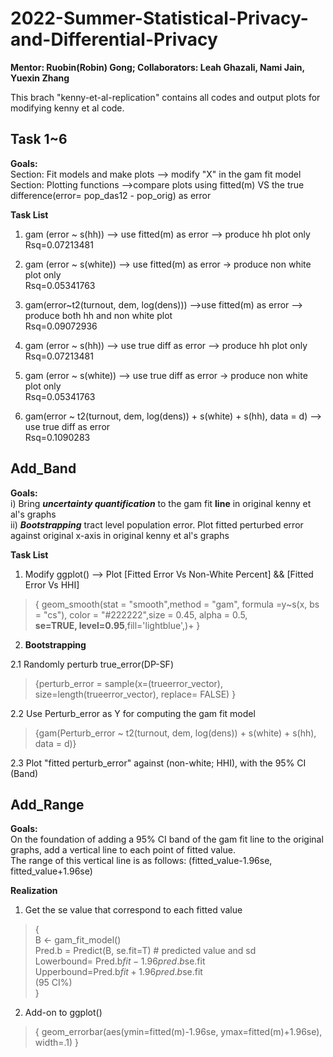 
# 2022-Summer-Statistical-Privacy-and-Differential-Privacy
**Mentor: Ruobin(Robin) Gong; Collaborators: Leah Ghazali, Nami Jain, Yuexin Zhang**

This brach "kenny-et-al-replication" contains all codes and output plots for modifying kenny et al code. 

## Task 1~6
**Goals:**  
Section: Fit models and make plots --> modify "X" in the gam fit model  
Section: Plotting functions -->compare plots using fitted(m) VS the true difference(error= pop_das12 - pop_orig) as error

**Task List**
 1. gam (error ~ s(hh)) --> use fitted(m) as error --> produce hh plot only  
 Rsq=0.07213481

 2. gam (error ~ s(white)) --> use fitted(m) as error -> produce non white plot only  
 Rsq=0.05341763

 3. gam(error~t2(turnout, dem, log(dens))) -->use fitted(m) as error --> produce both hh and non white plot  
 Rsq=0.09072936

 4. gam (error ~ s(hh)) --> use true diff as error --> produce hh plot only  
 Rsq=0.07213481

 5. gam (error ~ s(white)) --> use true diff as error -> produce non white plot only  
 Rsq=0.05341763

 6. gam(error ~ t2(turnout, dem, log(dens)) + s(white) + s(hh), data = d) --> use true diff as error  
 Rsq=0.1090283 
 
## Add_Band
**Goals:**  
i) Bring _**uncertainty quantification**_ to the gam fit **line** in original kenny et al's graphs  
ii) _**Bootstrapping**_ tract level population error. Plot fitted perturbed error against original x-axis in original kenny et al's graphs

**Task List**
1. Modify ggplot()  --> Plot [Fitted Error Vs Non-White Percent] && [Fitted Error Vs HHI]
> {
geom_smooth(stat = "smooth",method = "gam", formula =y~s(x, bs = "cs"), color = "#222222",size = 0.45, alpha = 0.5,  
**se=TRUE, level=0.95**,fill='lightblue',)+
}

2. **Bootstrapping**  
  
2.1 Randomly perturb true_error(DP-SF)  
> {perturb_error = sample(x=(trueerror_vector), size=length(trueerror_vector), replace= FALSE) } 
   
2.2 Use Perturb_error as Y for computing the gam fit model
> {gam(Perturb_error ~ t2(turnout, dem, log(dens)) + s(white) + s(hh), data = d)}  
  
2.3 Plot "fitted perturb_error" against (non-white; HHI), with the 95% CI (Band)

## Add_Range  
**Goals:**  
On the foundation of adding a 95% CI band of the gam fit line to the original graphs, add a vertical line to each point of fitted value.  
The range of this vertical line is as follows: (fitted_value-1.96se, fitted_value+1.96se)  

**Realization**  
1. Get the se value that correspond to each fitted value  
> {  
B <- gam_fit_model()  
Pred.b = Predict(B, se.fit=T) # predicted value and sd  
Lowerbound= Pred.b$fit- 1.96pred.b$se.fit  
Upperbound=Pred.b$fit+1.96pred.b$se.fit  
(95 CI%)  
}
  
2. Add-on to ggplot()  
> {
geom_errorbar(aes(ymin=fitted(m)-1.96se, ymax=fitted(m)+1.96se), width=.1)
}
 
